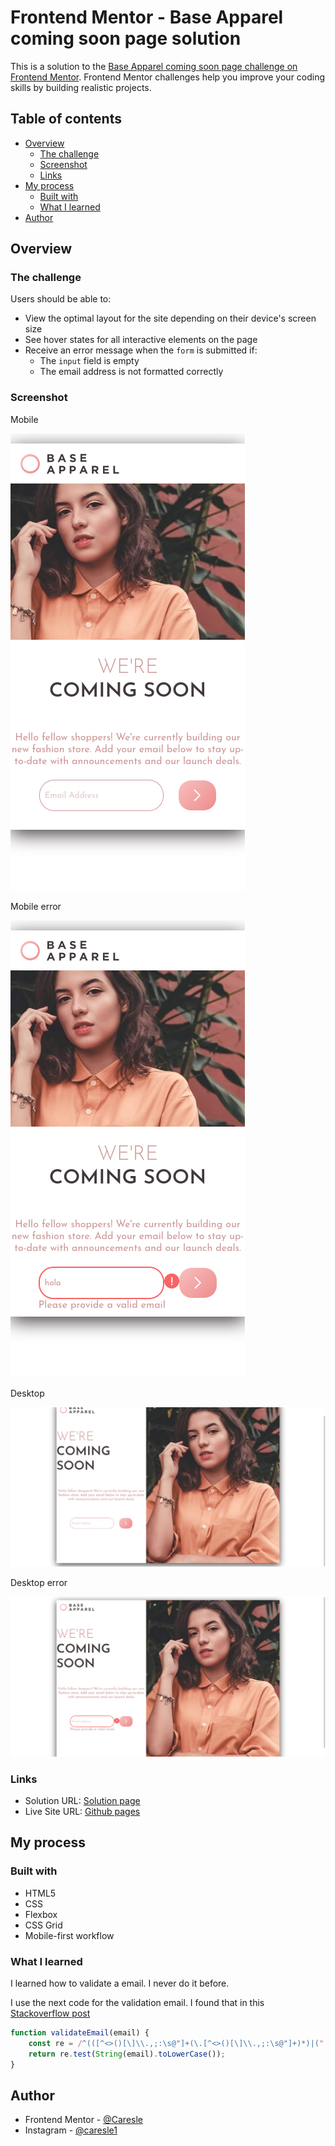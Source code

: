 # Frontend Mentor - Base Apparel coming soon page solution

This is a solution to the [Base Apparel coming soon page challenge on Frontend Mentor](https://www.frontendmentor.io/challenges/base-apparel-coming-soon-page-5d46b47f8db8a7063f9331a0). Frontend Mentor challenges help you improve your coding skills by building realistic projects. 

## Table of contents

- [Overview](#overview)
  - [The challenge](#the-challenge)
  - [Screenshot](#screenshot)
  - [Links](#links)
- [My process](#my-process)
  - [Built with](#built-with)
  - [What I learned](#what-i-learned)
- [Author](#author)

## Overview

### The challenge

Users should be able to:

- View the optimal layout for the site depending on their device's screen size
- See hover states for all interactive elements on the page
- Receive an error message when the `form` is submitted if:
  - The `input` field is empty
  - The email address is not formatted correctly

### Screenshot

Mobile

![](./readme-src/mobile.png)

Mobile error

![](./readme-src/mobile-active.png)

Desktop

![](./readme-src/desktop.png)

Desktop error

![](./readme-src/desktop-active.png)

### Links

- Solution URL: [Solution page](https://www.frontendmentor.io/solutions/html-css-6KqOB59eV)
- Live Site URL: [Github pages](https://caresle.github.io/base-apparel-coming-soon-page/)

## My process

### Built with

- HTML5
- CSS
- Flexbox
- CSS Grid
- Mobile-first workflow

### What I learned

I learned how to validate a email. I never do it before.

I use the next code for the validation email. I found that in this [Stackoverflow post](https://stackoverflow.com/questions/46155/how-to-validate-an-email-address-in-javascript)

```js
function validateEmail(email) {
    const re = /^(([^<>()[\]\\.,;:\s@"]+(\.[^<>()[\]\\.,;:\s@"]+)*)|(".+"))@((\[[0-9]{1,3}\.[0-9]{1,3}\.[0-9]{1,3}\.[0-9]{1,3}\])|(([a-zA-Z\-0-9]+\.)+[a-zA-Z]{2,}))$/;
    return re.test(String(email).toLowerCase());
}
```

## Author

- Frontend Mentor - [@Caresle](https://www.frontendmentor.io/profile/Caresle)
- Instagram - [@caresle1](https://instagram.com/caresle1)
